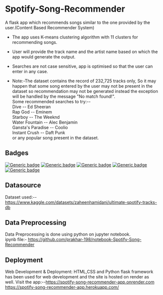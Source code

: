 
# Spotify-Song-Recommender

A flask app  which recommends songs similar to the one provided by the user.(Content Based Recommender System)

- The app uses K-means clustering algorithm  with 11 clusters for recommending songs. 

- User will provide the track name and the artist name based on which the app would generate the output.

- Searches are not case sensitive, app is optimised so that the user can enter in any case. 

- Note:-The dataset contains the record of  232,725 tracks only, So it may happen that some song entered by the user may not be present in the dataset so recommendation may not be generated instead the exception will be handled by the message "No match found!".  
  Some recommended searches to try:--   
  Dive --  Ed Sheeran             
  Rap God -- Eminem          
  Starboy -- The Weeknd         
  Water Fountain -- Alec Benjamin                             
  Gansta's Paradise -- Coolio      
  Instant Crush -- Daft Punk     
  or any popular song present in the dataset.

  


## Badges

[![Generic badge](https://img.shields.io/badge/build_with-python-yellow.svg)](https://en.wikipedia.org/wiki/Python_(programming_language))
[![Generic badge](https://img.shields.io/badge/-HTML-orange.svg)](https://en.wikipedia.org/wiki/HTML)
[![Generic badge](https://img.shields.io/badge/-CSS-blue.svg)](https://en.wikipedia.org/wiki/CSS)
[![Generic badge](https://img.shields.io/badge/using-flask-green.svg)](https://en.wikipedia.org/wiki/Flask_(web_framework))
[![Generic badge](https://img.shields.io/badge/deployed_in-heroku-7f03fc.svg)](https://en.wikipedia.org/wiki/Heroku)

## Datasource
Dataset used:--https://www.kaggle.com/datasets/zaheenhamidani/ultimate-spotify-tracks-db




## Data Preprocessing
Data Preprocessing is done using python on jupyter notebook.  
ipynb file:- https://github.com/prakhar-198/notebook-Spotify-Song-Recommender

## Deployment

Web Development & Deployment: HTML,CSS and Python flask framework has been used for web development and the site is hosted on render as well.
Visit the app:--https://spotify-song-recommender-app.onrender.com
https://spotify-song-recommender-app.herokuapp.com/
